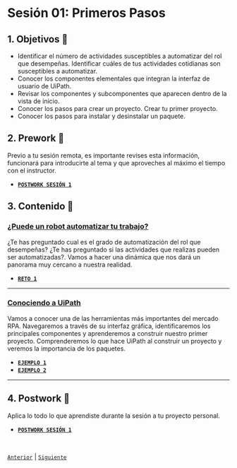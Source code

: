 # Sesión 01: Primeros Pasos

<div>


## 1. Objetivos :dart:

- Identificar el número de actividades susceptibles a automatizar del rol que desempeñas. Identificar cuáles de tus actividades cotidianas son susceptibles a automatizar.
- Conocer los componentes elementales que integran la interfaz de usuario de UiPath.
- Revisar los componentes y subcomponentes que aparecen dentro de la vista de inicio.
- Conocer los pasos para crear un proyecto. Crear tu primer proyecto.
- Conocer los pasos para instalar y desinstalar un paquete.

## 2. Prework :notebook_with_decorative_cover:

Previo a tu sesión remota, es importante revises esta información, funcionará para introducirte al tema y que aproveches al máximo el tiempo con el instructor.

- [**`POSTWORK SESIÓN 1`**](https://github.com/bot-jcris/RPA-UiPath-Pepsico-2021/raw/main/Session-01/material/Prework_%20Sesi%C3%B3n%201_%20Primeros%20pasos.pdf)

## 3. Contenido :blue_book:

### <ins>¿Puede un robot automatizar tu trabajo?</ins>

¿Te has preguntado cual es el grado de automatización del rol que desempeñas? ¿Te has preguntado si las actividades que realizas pueden ser automatizadas?. Vamos a hacer una dinámica que nos dará un panorama muy cercano a nuestra realidad.

- [**`RETO 1`**](Challenge-01/Readme.md)
---

### <ins>Conociendo a UiPath</ins>

Vamos a conocer una de las herramientas más importantes del mercado RPA. Navegaremos a través de su interfaz gráfica, identificaremos los principales componentes y aprenderemos a construir nuestro primer proyecto. Comprenderemos lo que hace UiPath al construir un proyecto y veremos la importancia de los paquetes.

- [**`EJEMPLO 1`**](Example-01/Readme.md)
- [**`EJEMPLO 2`**](Example-02/Readme.md)

---

## 4. Postwork :memo:
Aplica lo todo lo que aprendiste durante la sesión a tu proyecto personal.

- [**`POSTWORK SESIÓN 1`**](Postwork/Readme.md)

<br>

[`Anterior`](../README.md) | [`Siguiente`](../Session-02/README.md)

</div>
